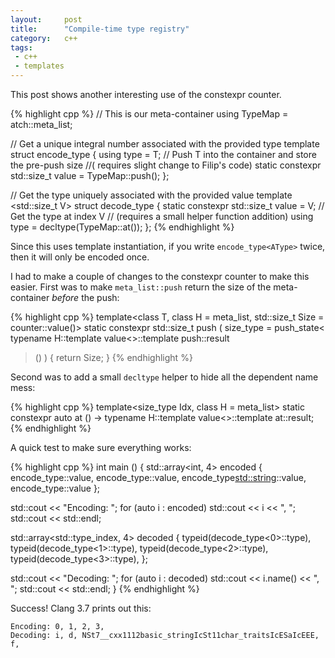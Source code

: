 ```yaml
---
layout:     post
title:      "Compile-time type registry"
category:   c++
tags:
 - c++
 - templates
---
```


This post shows another interesting use of the constexpr counter.

{% highlight cpp %}
// This is our meta-container
using TypeMap = atch::meta_list<class A>;

// Get a unique integral number associated with the provided type
template <class T>
struct encode_type
{
    using type = T;
    // Push T into the container and store the pre-push size
    //( requires slight change to Filip's code)
    static constexpr std::size_t value = TypeMap::push<T>();
};

// Get the type uniquely associated with the provided value
template <std::size_t V>
struct decode_type
{
    static constexpr std::size_t value = V;
    // Get the type at index V
    // (requires a small helper function addition)
    using type = decltype(TypeMap::at<V>());
};
{% endhighlight %}

Since this uses template instantiation, if you write `encode_type<AType>` twice, then it will only be encoded once.

I had to make a couple of changes to the constexpr counter to make this easier. First was to make `meta_list::push` return the size of the meta-container *before* the push:

{% highlight cpp %}
template<class T, class H = meta_list, std::size_t Size = counter::value()>
static constexpr std::size_t push (
  size_type = push_state<
    typename H::template value<>::template push<T>::result
  > ()
) { return Size; }
{% endhighlight %}

Second was to add a small `decltype` helper to hide all the dependent name mess:

{% highlight cpp %}
template<size_type Idx, class H = meta_list>
static constexpr auto at () -> typename H::template value<>::template at<Idx>::result;
{% endhighlight %}


A quick test to make sure everything works:

{% highlight cpp %}
int main () {
    std::array<int, 4> encoded {
        encode_type<int>::value,
        encode_type<double>::value,
        encode_type<std::string>::value,
        encode_type<float>::value
    };

  std::cout << "Encoding: ";
  for (auto i : encoded) std::cout << i << ", ";
  std::cout << std::endl;

  std::array<std::type_index, 4> decoded {
      typeid(decode_type<0>::type),
      typeid(decode_type<1>::type),
      typeid(decode_type<2>::type),
      typeid(decode_type<3>::type),
  };

  std::cout << "Decoding: ";
  for (auto i : decoded) std::cout << i.name() << ", ";
  std::cout << std::endl;
}
{% endhighlight %}

Success! Clang 3.7 prints out this:

    Encoding: 0, 1, 2, 3,
    Decoding: i, d, NSt7__cxx1112basic_stringIcSt11char_traitsIcESaIcEEE, f,
